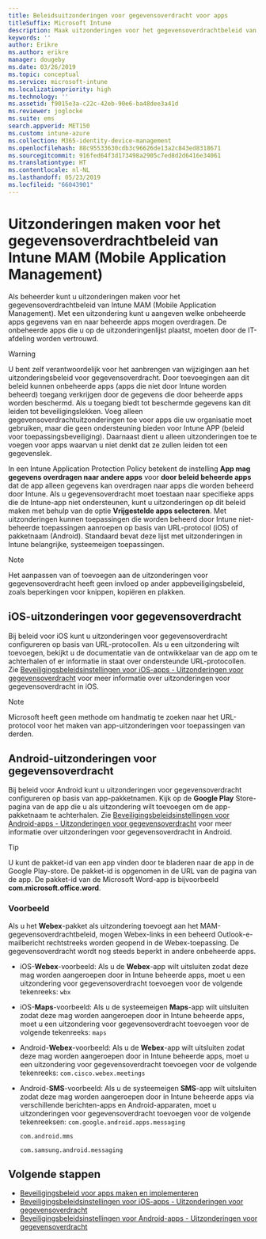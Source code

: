 ```yaml
---
title: Beleidsuitzonderingen voor gegevensoverdracht voor apps
titleSuffix: Microsoft Intune
description: Maak uitzonderingen voor het gegevensoverdrachtbeleid van Intune MAM (Mobile Application Management).
keywords: ''
author: Erikre
ms.author: erikre
manager: dougeby
ms.date: 03/26/2019
ms.topic: conceptual
ms.service: microsoft-intune
ms.localizationpriority: high
ms.technology: ''
ms.assetid: f9015e3a-c22c-42eb-90e6-ba48dee3a41d
ms.reviewer: joglocke
ms.suite: ems
search.appverid: MET150
ms.custom: intune-azure
ms.collection: M365-identity-device-management
ms.openlocfilehash: 88c95533630cdb3c96626de13a2c843ed8318671
ms.sourcegitcommit: 916fed64f3d173498a2905c7ed8d2d6416e34061
ms.translationtype: HT
ms.contentlocale: nl-NL
ms.lasthandoff: 05/23/2019
ms.locfileid: "66043901"
---
```

# <a name="how-to-create-exceptions-to-the-intune-mobile-application-management-mam-data-transfer-policy"></a>Uitzonderingen maken voor het gegevensoverdrachtbeleid van Intune MAM (Mobile Application Management)

Als beheerder kunt u uitzonderingen maken voor het gegevensoverdrachtbeleid van Intune MAM (Mobile Application Management). Met een uitzondering kunt u aangeven welke onbeheerde apps gegevens van en naar beheerde apps mogen overdragen. De onbeheerde apps die u op de uitzonderingenlijst plaatst, moeten door de IT-afdeling worden vertrouwd. 

>[!WARNING] 
> U bent zelf verantwoordelijk voor het aanbrengen van wijzigingen aan het uitzonderingsbeleid voor gegevensoverdracht. Door toevoegingen aan dit beleid kunnen onbeheerde apps (apps die niet door Intune worden beheerd) toegang verkrijgen door de gegevens die door beheerde apps worden beschermd. Als u toegang biedt tot beschermde gegevens kan dit leiden tot beveiligingslekken. Voeg alleen gegevensoverdrachtuitzonderingen toe voor apps die uw organisatie moet gebruiken, maar die geen ondersteuning bieden voor Intune APP (beleid voor toepassingsbeveiliging). Daarnaast dient u alleen uitzonderingen toe te voegen voor apps waarvan u niet denkt dat ze zullen leiden tot een gegevenslek.

In een Intune Application Protection Policy betekent de instelling **App mag gegevens overdragen naar andere apps** voor **door beleid beheerde apps** dat de app alleen gegevens kan overdragen naar apps die worden beheerd door Intune. Als u gegevensoverdracht moet toestaan naar specifieke apps die de Intune-app niet ondersteunen, kunt u uitzonderingen op dit beleid maken met behulp van de optie **Vrijgestelde apps selecteren**. Met uitzonderingen kunnen toepassingen die worden beheerd door Intune niet-beheerde toepassingen aanroepen op basis van URL-protocol (iOS) of pakketnaam (Android). Standaard bevat deze lijst met uitzonderingen in Intune belangrijke, systeemeigen toepassingen. 

> [!NOTE]
> Het aanpassen van of toevoegen aan de uitzonderingen voor gegevensoverdracht heeft geen invloed op ander appbeveiligingsbeleid, zoals beperkingen voor knippen, kopiëren en plakken. 

## <a name="ios-data-transfer-exceptions"></a>iOS-uitzonderingen voor gegevensoverdracht
Bij beleid voor iOS kunt u uitzonderingen voor gegevensoverdracht configureren op basis van URL-protocollen. Als u een uitzondering wilt toevoegen, bekijkt u de documentatie van de ontwikkelaar van de app om te achterhalen of er informatie in staat over ondersteunde URL-protocollen. Zie [Beveiligingsbeleidsinstellingen voor iOS-apps - Uitzonderingen voor gegevensoverdracht](app-protection-policy-settings-ios.md#data-transfer-exemptions) voor meer informatie over uitzonderingen voor gegevensoverdracht in iOS.

> [!NOTE]
> Microsoft heeft geen methode om handmatig te zoeken naar het URL-protocol voor het maken van app-uitzonderingen voor toepassingen van derden. 

## <a name="android-data-transfer-exceptions"></a>Android-uitzonderingen voor gegevensoverdracht
Bij beleid voor Android kunt u uitzonderingen voor gegevensoverdracht configureren op basis van app-pakketnamen. Kijk op de **Google Play** Store-pagina van de app die u als uitzondering wilt toevoegen om de app-pakketnaam te achterhalen. Zie [Beveiligingsbeleidsinstellingen voor Android-apps - Uitzonderingen voor gegevensoverdracht](app-protection-policy-settings-android.md#data-transfer-exemptions) voor meer informatie over uitzonderingen voor gegevensoverdracht in Android.


>[!TIP]
> U kunt de pakket-id van een app vinden door te bladeren naar de app in de Google Play-store. De pakket-id is opgenomen in de URL van de pagina van de app. De pakket-id van de Microsoft Word-app is bijvoorbeeld **com.microsoft.office.word**.

### <a name="example"></a>Voorbeeld
Als u het **Webex**-pakket als uitzondering toevoegt aan het MAM-gegevensoverdrachtbeleid, mogen Webex-links in een beheerd Outlook-e-mailbericht rechtstreeks worden geopend in de Webex-toepassing. De gegevensoverdracht wordt nog steeds beperkt in andere onbeheerde apps.

- iOS-**Webex**-voorbeeld:   Als u de **Webex**-app wilt uitsluiten zodat deze mag worden aangeroepen door in Intune beheerde apps, moet u een uitzondering voor gegevensoverdracht toevoegen voor de volgende tekenreeks: <code>wbx</code>
    
 - iOS-**Maps**-voorbeeld:  Als u de systeemeigen **Maps**-app wilt uitsluiten zodat deze mag worden aangeroepen door in Intune beheerde apps, moet u een uitzondering voor gegevensoverdracht toevoegen voor de volgende tekenreeks: <code>maps</code>

- Android-**Webex**-voorbeeld:   Als u de **Webex**-app wilt uitsluiten zodat deze mag worden aangeroepen door in Intune beheerde apps, moet u een uitzondering voor gegevensoverdracht toevoegen voor de volgende tekenreeks: <code>com.cisco.webex.meetings</code>
    
- Android-**SMS**-voorbeeld:   Als u de systeemeigen **SMS**-app wilt uitsluiten zodat deze mag worden aangeroepen door in Intune beheerde apps via verschillende berichten-apps en Android-apparaten, moet u uitzonderingen voor gegevensoverdracht toevoegen voor de volgende tekenreeksen: 
    <code>com.google.android.apps.messaging</code>
    
    <code>com.android.mms</code>
    
    <code>com.samsung.android.messaging</code>

## <a name="next-steps"></a>Volgende stappen

- [Beveiligingsbeleid voor apps maken en implementeren](app-protection-policies.md)
- [Beveiligingsbeleidsinstellingen voor iOS-apps - Uitzonderingen voor gegevensoverdracht](app-protection-policy-settings-ios.md#data-transfer-exemptions)
- [Beveiligingsbeleidsinstellingen voor Android-apps - Uitzonderingen voor gegevensoverdracht](app-protection-policy-settings-android.md#data-transfer-exemptions)
